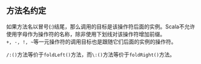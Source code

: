 ## 方法名约定
如果方法名以冒号(:)结尾，那么调用的目标是该操作符后面的实例。Scala不允许使用字母作为操作符的名称，除非使用下划线对该操作符增加前缀。  
`+, -, !, ~`等一元操作符的调用目标也是跟随它们后面的实例的操作符。    

`/:()`方法等价于`foldLeft()`方法，而`\:()`方法等价于`foldRight()`方法。  

